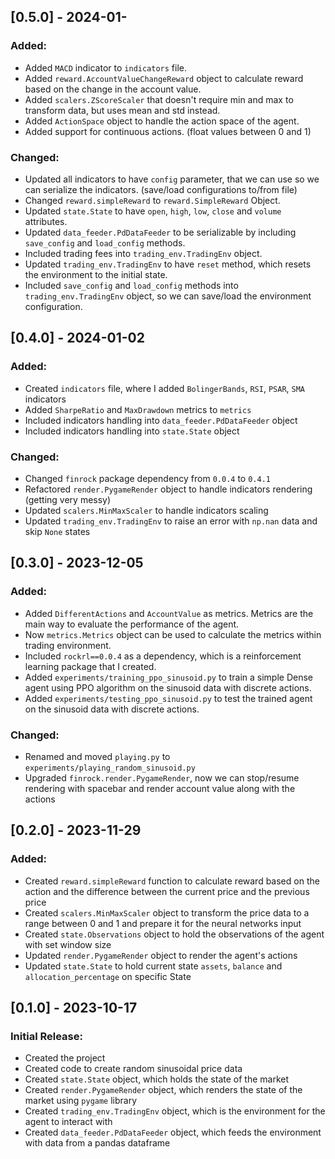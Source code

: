 ## [0.5.0] - 2024-01-
### Added:
- Added `MACD` indicator to `indicators` file.
- Added `reward.AccountValueChangeReward` object to calculate reward based on the change in the account value.
- Added `scalers.ZScoreScaler` that doesn't require min and max to transform data, but uses mean and std instead.
- Added `ActionSpace` object to handle the action space of the agent.
- Added support for continuous actions. (float values between 0 and 1)

### Changed:
- Updated all indicators to have `config` parameter, that we can use so we can serialize the indicators. (save/load configurations to/from file)
- Changed `reward.simpleReward` to `reward.SimpleReward` Object.
- Updated `state.State` to have `open`, `high`, `low`, `close` and `volume` attributes.
- Updated `data_feeder.PdDataFeeder` to be serializable by including `save_config` and `load_config` methods.
- Included trading fees into `trading_env.TradingEnv` object.
- Updated `trading_env.TradingEnv` to have `reset` method, which resets the environment to the initial state.
- Included `save_config` and `load_config` methods into `trading_env.TradingEnv` object, so we can save/load the environment configuration.


## [0.4.0] - 2024-01-02
### Added:
- Created `indicators` file, where I added `BolingerBands`, `RSI`, `PSAR`, `SMA` indicators
- Added `SharpeRatio` and `MaxDrawdown` metrics to `metrics`
- Included indicators handling into `data_feeder.PdDataFeeder` object
- Included indicators handling into `state.State` object

### Changed:
- Changed `finrock` package dependency from `0.0.4` to `0.4.1`
- Refactored `render.PygameRender` object to handle indicators rendering (getting very messy)
- Updated `scalers.MinMaxScaler` to handle indicators scaling
- Updated `trading_env.TradingEnv` to raise an error with `np.nan` data and skip `None` states


## [0.3.0] - 2023-12-05
### Added:
- Added `DifferentActions` and `AccountValue` as metrics. Metrics are the main way to evaluate the performance of the agent.
- Now `metrics.Metrics` object can be used to calculate the metrics within trading environment.
- Included `rockrl==0.0.4` as a dependency, which is a reinforcement learning package that I created.
- Added `experiments/training_ppo_sinusoid.py` to train a simple Dense agent using PPO algorithm on the sinusoid data with discrete actions.
- Added `experiments/testing_ppo_sinusoid.py` to test the trained agent on the sinusoid data with discrete actions.

### Changed:
- Renamed and moved `playing.py` to `experiments/playing_random_sinusoid.py`
- Upgraded `finrock.render.PygameRender`, now we can stop/resume rendering with spacebar and render account value along with the actions


## [0.2.0] - 2023-11-29
### Added:
- Created `reward.simpleReward` function to calculate reward based on the action and the difference between the current price and the previous price
- Created `scalers.MinMaxScaler` object to transform the price data to a range between 0 and 1 and prepare it for the neural networks input
- Created `state.Observations` object to hold the observations of the agent with set window size
- Updated `render.PygameRender` object to render the agent's actions
- Updated `state.State` to hold current state `assets`, `balance` and `allocation_percentage` on specific State


## [0.1.0] - 2023-10-17
### Initial Release:
- Created the project
- Created code to create random sinusoidal price data
- Created `state.State` object, which holds the state of the market
- Created `render.PygameRender` object, which renders the state of the market using `pygame` library
- Created `trading_env.TradingEnv` object, which is the environment for the agent to interact with
- Created `data_feeder.PdDataFeeder` object, which feeds the environment with data from a pandas dataframe